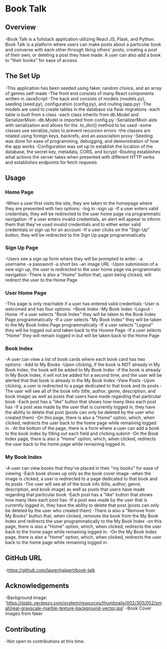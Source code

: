 # Book Talk
## Overview
-Book Talk is a fullstack application utilizing React JS, Flask, and Python. Book Talk is a platform where users can make posts about a particular book and converse with each other through liking others' posts, creating a post of their own, or deleting a post they have made. A user can also add a book to "their books" for ease of access.
## The Set Up
-This application has been seeded using faker, random choice, and an array of genres self-made
-The front end consists of many React components written in JavaScript
-The back end consists of models (models.py), seeding (seed.py), configuration (config.py), and routing (app.py)
    -The models are used to create tables in the database via flask migrations
        -each table is built from a class
        -each class inherits from db.Model and SerializerMixin
            -db.Model is imported from config.py
            -SerializerMixin aids with serialization and allows for the .to_dict() method to be used 
        -some classes use serialize_rules to prevent recursion errors
        -the classes are related using foreign keys, backrefs, and an association proxy
    -Seeding was done for ease of programming, debugging, and demonstration of how the app works
    -Configuration was set up to establish the location of the database, the secret key, metadata, CORS, and bcrypt
    -Routing establishes what actions the server takes when presented with different HTTP verbs and establishes endpoints for fetch requests
## Usage
### Home Page
-When a user first visits the site, they are taken to the homepage where they are presented with two options:
    -log in
    -sign up
-If a user enters valid credentials, they will be redirected to the user home page via programmatic navigation
-If a user enters invalid credentials, an alert will appear to inform them that they've used invalid credentials and to either enter valid credentials or sign up for an account
-If a user clicks on the "Sign Up" button, they will be redirected to the Sign Up page programmatically
### Sign Up Page
-Users see a sign up form where they will be prompted to enter:
    -a username
    -a password
    -a short bio
    -an image URL
-Upon submission of a new sign up, the user is redirected to the user home page via programmatic navigation
-There is also a "Home" button that, upon being clicked, will redirect the user to the Home Page
### User Home Page
-This page is only reachable if a user has entered valid credentials
-User is welcomed and has four options:
    =Book Index
    -My Book Index
    -Logout
    -Home
-If a user selects "Book Index" they will be taken to the Book Index Page programmatically
-If a user selects "My Book Index" they will be taken to the My Book Index Page programmatically
-If a user selects "Logout" they will be logged out and taken back to the Hoome Page
-If a user selects "Home" they will remain logged in but will be taken back to the Home Page
### Book Index
-A user can view a list of book cards where each book card has two options:
    -Add to My Books
        -Upon clicking, if the book is NOT already in My Book Index, the book will be added to My Book Index
        -if the book is already in My Book Index, it will not be added for a second time, and the user will be alerted that that book is already in the My Book Index
    -View Posts
        -Upon clicking, a user is redirected to a page dedicated to that book and its posts
            -The user will see all of the book info (title, author, genre, description, and book image) as well as posts that users have made regarding that particular book
                -Each post has a "like" button that shows how many likes each post has
                -If a post was made by the user that is currently logged in, they have the ability to delete that post (posts can only be deleted by the user who created them)
            -On this page, there is also a "Home" option, which, when clicked, redirects the user back to the home page while remaining logged in.
-At the bottom of the page, there is a form where a user can add a book to the book index by filling out each field and clicking submit
-On the Book Index page, there is also a "Home" option, which, when clicked, redirects the user back to the home page while remaining logged in.
### My Book Index
-A user can view books that they've placed in their "my books" for ease of viewing
-Each book shows up only as the book cover image
    -when the image is clicked, a user is redirected to a page dedicated to that book and its posts
         -The user will see all of the book info (title, author, genre, description, and book image) as well as posts that users have made regarding that particular book
                -Each post has a "like" button that shows how many likes each post has
                -If a post was made by the user that is currently logged in, they have the ability to delete that post (posts can only be deleted by the user who created them)
        -There is also a "Remove from My Books" button that, when clicked, removes the book from the My Book Index and redirects the user programmatically to the My Book Index
        -on this page, there is also a "Home" option, which, when clicked, redirects the user back to the home page while remaining logged in.
-On the My Book Index page, there is also a "Home" option, which, when clicked, redirects the user back to the home page while remaining logged in.
## GitHub URL
-https://github.com/laurenhalpert/book-talk
## Acknowledgements
-Background image: 'https://static.vecteezy.com/system/resources/thumbnails/002/305/052/small/real-grayscale-marble-texture-background-vector.jpg'
-Book Cover images from faker
## Contributing
-Not open to contributions at this time.
